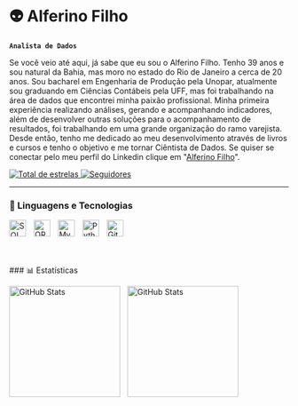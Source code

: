 # 👽 Alferino Filho

**`Analista de Dados`**

Se você veio até aqui, já sabe que eu sou o Alferino Filho. Tenho 39 anos e sou natural da Bahia, mas moro no estado do Rio de Janeiro a cerca de 20 anos. Sou bacharel em Engenharia de Produção pela Unopar, atualmente sou graduando em Ciências Contábeis pela UFF, mas foi trabalhando na área de dados que encontrei minha paixão profissional. Minha primeira experiência realizando análises, gerando e acompanhando indicadores, além de desenvolver outras soluções para o acompanhamento de resultados, foi trabalhando em uma grande organização do ramo varejista. Desde então, tenho me dedicado ao meu desenvolvimento através de livros e cursos e tenho o objetivo e me tornar Ciêntista de Dados. Se quiser se conectar pelo meu perfil do Linkedin clique em "[Alferino Filho](https://www.linkedin.com/in/alferinofilho/)".

<a href="https://github.com/Alferinofilho?tab=repositories&sort=stargazers">
    <img 
        alt="Total de estrelas" 
        title="Total de estrelas GitHub" 
        src="https://custom-icon-badges.demolab.com/github/stars/Alferinofilho?color=55960c&style=for-the-badge&labelColor=488207&logo=star&label=estrelas"
    />
</a>
<a href="https://github.com/Alferiofilho?tab=followers">
    <img 
        alt="Seguidores" 
        title="Me siga no GitHub" 
        src="https://custom-icon-badges.demolab.com/github/followers/Alferinofilho?color=236ad3&labelColor=1155ba&style=for-the-badge&logo=github&label=Seguidores&logoColor=white"
    />
</a>
</p>

---

### 🤖 Linguagens e Tecnologias

<img 
	alt="SQL Server" 
	title="SQL Server" 
	width="30px" 
	style="padding-right: 10px;" 
	src="https://cdn.jsdelivr.net/gh/devicons/devicon@latest/icons/microsoftsqlserver/microsoftsqlserver-original.svg" 
/>
<img 
	alt="ORACLE" 
	title="ORACLE" 
	width="30px" 
	style="padding-right: 10px;" 
	src="https://cdn.jsdelivr.net/gh/devicons/devicon@latest/icons/oracle/oracle-original.svg" 
/>
<img 
	alt="MySQL" 
	title="MySQL" 
	width="30px" 
	style="padding-right: 10px;" 
	src="https://cdn.jsdelivr.net/gh/devicons/devicon@latest/icons/mysql/mysql-original.svg" 
/>
<img 
	alt="Python" 
	title="Python" 
	width="30px" 
	style="padding-right: 10px;" 
	src="https://cdn.jsdelivr.net/gh/devicons/devicon@latest/icons/python/python-original.svg" 
/>
<img 
	alt="Git" 
	title="Git" 
	width="30px" 
	style="padding-right: 10px;" 
	src="https://cdn.jsdelivr.net/gh/devicons/devicon@latest/icons/git/git-original.svg" 
/>

<br/>
<br/>
### 📊 Estatísticas

<p>
  <img 
    align="left" 
    alt="GitHub Stats" 
    height="200" 
    style="padding-right: 10px;" 
    src="https://github-readme-stats.vercel.app/api?username=Alferinofilho&show_icons=true&theme=github_dark&include_all_commits=true&locale=pt-br" 
  />

<img 
      align="left" 
      alt="GitHub Stats" 
      height="200" 
      src="https://github-readme-stats.vercel.app/api/top-langs/?username=alferinofilho&theme=github_dark&layout=compact&custom_title=Tecnologias&langs_count=9" 
  />

</p>
